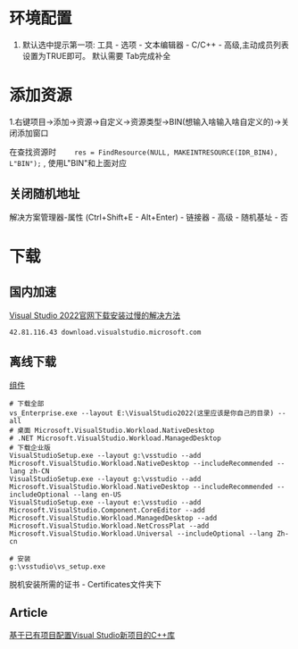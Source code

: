 # 环境配置

1. 默认选中提示第一项: 工具 - 选项 - 文本编辑器 - C/C++ - 高级,主动成员列表设置为TRUE即可。 默认需要 Tab完成补全

# 添加资源

1.右键项目->添加->资源->自定义->资源类型->BIN(想输入啥输入啥自定义的)->关闭添加窗口

在查找资源时 `    res = FindResource(NULL, MAKEINTRESOURCE(IDR_BIN4), L"BIN");` , 使用L"BIN"和上面对应


## 关闭随机地址
解决方案管理器-属性 (Ctrl+Shift+E - Alt+Enter) - 链接器 - 高级 - 随机基址 - 否


# 下载
## 国内加速
[Visual Studio 2022官网下载安装过慢的解决方法](https://blog.csdn.net/m0_55826602/article/details/127091733)

```hosts
42.81.116.43 download.visualstudio.microsoft.com
```
## 离线下载
[组件](https://learn.microsoft.com/en-us/visualstudio/install/workload-and-component-ids)

```
# 下载全部
vs_Enterprise.exe --layout E:\VisualStudio2022(这里应该是你自己的目录) --all 
# 桌面 Microsoft.VisualStudio.Workload.NativeDesktop
# .NET Microsoft.VisualStudio.Workload.ManagedDesktop
# 下载企业版
VisualStudioSetup.exe --layout g:\vsstudio --add Microsoft.VisualStudio.Workload.NativeDesktop --includeRecommended --lang zh-CN
VisualStudioSetup.exe --layout g:\vsstudio --add Microsoft.VisualStudio.Workload.NativeDesktop --includeRecommended --includeOptional --lang en-US
VisualStudioSetup.exe --layout e:\vsstudio --add Microsoft.VisualStudio.Component.CoreEditor --add Microsoft.VisualStudio.Workload.ManagedDesktop --add Microsoft.VisualStudio.Workload.NetCrossPlat --add Microsoft.VisualStudio.Workload.Universal --includeOptional --lang Zh-cn

# 安装
g:\vsstudio\vs_setup.exe
```

脱机安装所需的证书 - Certificates文件夹下

## Article

[基于已有项目配置Visual Studio新项目的C++库](https://mp.weixin.qq.com/s/EBy-HpI6S66cSun5pfiI7g)
